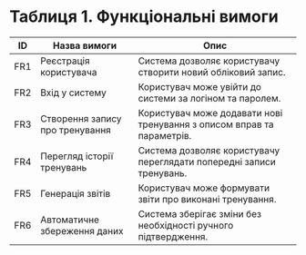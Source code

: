 # Таблиця 1. Функціональні вимоги

| ID | Назва вимоги | Опис |
|----|---------------|------|
| FR1 | Реєстрація користувача | Система дозволяє користувачу створити новий обліковий запис. |
| FR2 | Вхід у систему | Користувач може увійти до системи за логіном та паролем. |
| FR3 | Створення запису про тренування | Користувач може додавати нові тренування з описом вправ та параметрів. |
| FR4 | Перегляд історії тренувань | Система дозволяє користувачу переглядати попередні записи тренувань. |
| FR5 | Генерація звітів | Користувач може формувати звіти про виконані тренування. |
| FR6 | Автоматичне збереження даних | Система зберігає зміни без необхідності ручного підтвердження. |
